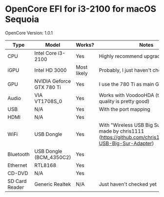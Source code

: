 # OpenCore EFI for i3-2100 for macOS Sequoia
OpenCore Version: 1.0.1

| Type | Model | Works? | Notes |
| --- | --- | --- | --- |
| CPU | Intel Core i3-2100 | Yes | Highly recommend upgrading the CPU.
| iGPU | Intel HD 3000 | Most likely | Probably, I just haven't checked yet |
| GPU | NVIDIA Geforce GTX 780 Ti | Yes | I use the 780 Ti as main GPU|
| Audio | VIA VT1708S_0 | Yes | Works with VoodooHDA (the sound quality is pretty good) |
| USB | N/A | Yes | With the port mapping |
| HDMI | N/A | Yes |  |
| WiFi | USB Dongle | Yes | With "Wireless USB Big Sur Adapter" made by chris1111 (https://github.com/chris1111/Wireless-USB-Big-Sur-Adapter)|
| Bluetooth | USB Dongle (BCM_4350C2) | Yes |  |
| Ethernet | RTL8168 | Yes | |
| CD-DVD | N/A | Yes |  |
| SD Card Reader | Generic Realtek | N/A | Just haven't checked yet |
